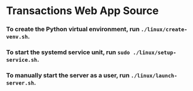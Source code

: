 # Transactions Web App Source
### To create the Python virtual environment, run `./linux/create-venv.sh`.
### To start the systemd service unit, run `sudo ./linux/setup-service.sh`.
### To manually start the server as a user, run `./linux/launch-server.sh`.

